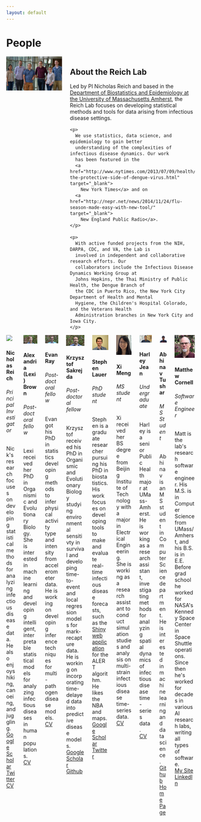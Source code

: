 ```yaml
---
layout: default
---
```



# People

<div class="columns">

  <div class="column col-6 col-md-12">
    <img class="img-responsive" src="images/group-shot-smaller.jpg" alt="">
  </div>

  <div class="column col-6 col-md-12">
    <h2>About the Reich Lab</h2>
    <p>
      Led by PI Nicholas Reich and based in the
      <a href="http://www.umass.edu/sphhs/biostatistics" target="_blank">Department
      of Biostatistics and Epidemiology at the University of Massachusetts
      Amherst</a>, the Reich Lab focuses on developing statistical methods and
      tools for data arising from infectious disease settings.
    </p>

    <p>
      We use statistics, data science, and epidemiology to gain better
      understanding of the complexities of infectious disease dynamics. Our work
      has been featured in the
      <a href="http://www.nytimes.com/2013/07/09/health/understanding-the-protective-side-of-dengue-virus.html" target="_blank">
        New York Times</a> and on
      <a href="http://nepr.net/news/2014/11/24/flu-season-made-easy-with-new-tool/" target="_blank">
        New England Public Radio</a>.
    </p>

    <p>
      With active funded projects from the NIH, DARPA, CDC, and VA, the Lab is
      involved in independent and collaborative research efforts. Our
      collaborators include the Infectious Disease Dynamics Working Group at
      Johns Hopkins, the Thai Ministry of Public Health, the Dengue Branch of
      the CDC in Puerto Rico, the New York City Department of Health and Mental
      Hygiene, the Children's Hospital Colorado, and the Veterans Health
      Administration branches in New York City and Iowa City.
    </p>
  </div>

</div>

<div class="columns">
  <div class="column col-4 col-md-6 col-sm-12">
    <div class="card">
      <div class="card-image">
        <img src="http://people.umass.edu/nick/faceshot.jpg" class="img-responsive" />
      </div>
      <div class="card-header">
        <h4 class="card-title">Nicholas Reich</h4>
        <h6 class="card-subtitle">Principal Investigator</h6>
      </div>
      <div class="card-body">
        Nick's research focuses on developing statistical methods for analyzing
        infectious disease data. He also enjoys hiking, canoeing, and juggling.
      </div>
      <div class="card-footer">
        <a href="https://scholar.google.com/citations?hl=en&user=AQUsdvkAAAAJ" class="btn btn-primary">Google Scholar</a>
        <a href="https://twitter.com/reichlab" class="btn btn-primary">Twitter</a>
        <a href="https://people.umass.edu/nick/cvReich.pdf" class="btn btn-primary">CV</a>
      </div>
    </div>
  </div>

  <div class="column col-4 col-md-6 col-sm-12">
    <div class="card">
      <div class="card-image">
        <img src="images/people/lexi.jpg" class="img-responsive" />
      </div>
      <div class="card-header">
        <h4 class="card-title">Alexandria (Lexi) Brown</h4>
        <h6 class="card-subtitle">Post-doctoral fellow</h6>
      </div>
      <div class="card-body">
        Lexi received her PhD in Organismic and Evolutionary Biology. She is
        interested in machine learning and developing intelligent, interpretable
        statistical models for analyzing infectious diseases in human
        populations.
      </div>
      <div class="card-footer">
        <a href="https://drive.google.com/file/d/0B-fpi_ROKnbcQ3ZrbVh3UVY1SE0/view?usp=sharing" class="btn btn-primary">CV</a>
      </div>
    </div>
  </div>

  <div class="column col-4 col-md-6 col-sm-12">
    <div class="card">
      <div class="card-image">
        <img src="images/people/evan.jpg" class="img-responsive" />
      </div>
      <div class="card-header">
        <h4 class="card-title">Evan Ray</h4>
        <h6 class="card-subtitle">Post-doctoral fellow</h6>
      </div>
      <div class="card-body">
        Evan got his PhD in statistics developing methods to infer physical
        activity type and intensity from accelerometer data. He is working on
        developing inference techniques for multi-pathogen disease models.
      </div>
      <div class="card-footer">
        <a href="assets/misc/Evan_Ray_CV.pdf" class="btn btn-primary">CV</a>
      </div>
    </div>
  </div>

  <div class="column col-4 col-md-6 col-sm-12">
    <div class="card">
      <div class="card-image">
        <img src="images/people/krzysztof.jpg" class="img-responsive" />
      </div>
      <div class="card-header">
        <h4 class="card-title">Krzysztof Sakrejda</h4>
        <h6 class="card-subtitle">Post-doctoral fellow</h6>
      </div>
      <div class="card-body">
        Krzysztof received his PhD in Organismic and Evolutionary Biology
        studying environmental sensitivty in survival and developing
        time-to-event and local regression models for mark-recapture data. He is
        working on incorporating time-delayed data into predictive disease
        models.
      </div>
      <div class="card-footer">
        <a href="https://scholar.google.com/citations?user=nWWt_dMAAAAJ&hl=en" class="btn btn-primary">Google Scholar</a>
        <a href="https://github.com/sakrejda" class="btn btn-primary">Github</a>
      </div>
    </div>
  </div>

  <div class="column col-4 col-md-6 col-sm-12">
    <div class="card">
      <div class="card-image">
        <img src="images/people/steve.jpg" class="img-responsive" />
      </div>
      <div class="card-header">
        <h4 class="card-title">Stephen Lauer</h4>
        <h6 class="card-subtitle">PhD student</h6>
      </div>
      <div class="card-body">
        Stephen is a graduate researcher pursuing his PhD in biostatistics. His
        work focuses on developing tools to make and evaluate real-time
        infectious disease forecasts, such as the
        <a href="http://iddynamics.jhsph.edu/apps/shiny/ALERT/">Shiny web
          application</a> for the ALERT algorithm. He likes the NBA and maps.
      </div>
      <div class="card-footer">
        <a href="https://scholar.google.com/citations?user=EEKbG5sAAAAJ&hl=en" class="btn btn-primary">Google Scholar</a>
        <a href="https://twitter.com/salauer_biostat" class="btn btn-primary">Twitter</a>
      </div>
    </div>
  </div>

  <div class="column col-4 col-md-6 col-sm-12">
    <div class="card">
      <div class="card-image">
        <img src="images/people/xi.png" class="img-responsive" />
      </div>
      <div class="card-header">
        <h4 class="card-title">Xi Meng</h4>
        <h6 class="card-subtitle">MS student</h6>
      </div>
      <div class="card-body">
        Xi received her BS degree from Beijing Institute of Technology with a
        major in Electrical Engineering. She is working as a research assistant
        to conduct simulation studies and analysis on multi-strain infectious
        disease time-series data.
      </div>
      <div class="card-footer">
        <a href="https://drive.google.com/file/d/0B66FkAegj6nrdlZPSXlIZm9jWDQ/view" class="btn btn-primary">CV</a>
      </div>
    </div>
  </div>

  <div class="column col-4 col-md-6 col-sm-12">
    <div class="card">
      <div class="card-image">
        <img src="images/people/harley.jpeg" class="img-responsive" />
      </div>
      <div class="card-header">
        <h4 class="card-title">Harley Jean</h4>
        <h6 class="card-subtitle">Undergraduate</h6>
      </div>
      <div class="card-body">
        Harley is a senior Public Health major at UMass-Amherst. He is working
        as a research assistant, investigating methods for analyzing spatial
        dynamics of infectious disease time-series data.
      </div>
      <div class="card-footer">
        <a href="https://drive.google.com/file/d/0B66FkAegj6nrdlZPSXlIZm9jWDQ/view" class="btn btn-primary">CV</a>
      </div>
    </div>
  </div>

  <div class="column col-4 col-md-6 col-sm-12">
    <div class="card">
      <div class="card-image">
        <img src="images/people/abhinav.jpg" class="img-responsive" />
      </div>
      <div class="card-header">
        <h4 class="card-title">Abhinav Tushar</h4>
        <h6 class="card-subtitle">MS Student</h6>
      </div>
      <div class="card-body">
        Abhinav is an MS student in Computer Science department. He is
        interested in machine learning and data science.
      </div>
      <div class="card-footer">
        <a href="https://github.com/lepisma" class="btn btn-primary">Github</a>
        <a href="https://lepisma.github.io/about" class="btn btn-primary">Home Page</a>
      </div>
    </div>
  </div>

  <div class="column col-4 col-md-6 col-sm-12">
    <div class="card">
      <div class="card-image">
        <img src="images/people/matt.jpg" class="img-responsive" />
      </div>
      <div class="card-header">
        <h4 class="card-title">Matthew Cornell</h4>
        <h6 class="card-subtitle">Software Engineer</h6>
      </div>
      <div class="card-body">
        Matt is the lab's research software engineer. His M.S. is in Computer
        Science from UMass/Amherst, and his B.S. is in E.E. Before grad school
        he worked for NASA's Kennedy Space Center in Space Shuttle operations.
        Since then he's worked for decades in various AI research labs, writing
        all types of software.
      </div>
      <div class="card-footer">
        <a href="http://www.matthewcornell.org" class="btn btn-primary">My Site</a>
        <a href="https://www.linkedin.com/in/matthewcornell" class="btn btn-primary">LinkedIn</a>
      </div>
    </div>
  </div>
</div>
